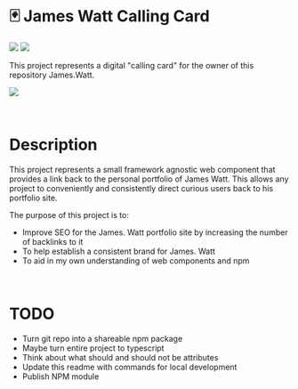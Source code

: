 # 🃏 James Watt Calling Card
![](https://img.shields.io/github/license/Hiccup246/james-watt-calling-card)
![](https://img.shields.io/github/languages/code-size/Hiccup246/james-watt-calling-card)

This project represents a digital "calling card" for the owner of this repository James.Watt.

![](https://i.imgur.com/oZxhK3U.png)

<br>

# Description
This project represents a small framework agnostic web component that provides a link back to the personal portfolio of James Watt. This allows any project to conveniently and consistently direct curious users back to his portfolio site.

The purpose of this project is to:
- Improve SEO for the James. Watt portfolio site by increasing the number of backlinks to it
- To help establish a consistent brand for James. Watt
- To aid in my own understanding of web components and npm

<br>

# TODO
- Turn git repo into a shareable npm package
- Maybe turn entire project to typescript
- Think about what should and should not be attributes
- Update this readme with commands for local development
- Publish NPM module